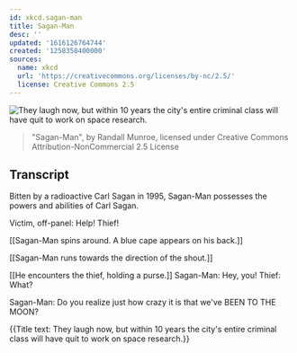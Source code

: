 ```yaml
---
id: xkcd.sagan-man
title: Sagan-Man
desc: ''
updated: '1616126764744'
created: '1258358400000'
sources:
  name: xkcd
  url: 'https://creativecommons.org/licenses/by-nc/2.5/'
  license: Creative Commons 2.5
---
```

![They laugh now, but within 10 years the city's entire criminal class will have quit to work on space research.](https://imgs.xkcd.com/comics/sagan-man.png)
> "Sagan-Man", by Randall Munroe, licensed under Creative Commons Attribution-NonCommercial 2.5 License

## Transcript
Bitten by a radioactive Carl Sagan in 1995, Sagan-Man possesses the powers and abilities of Carl Sagan.

Victim, off-panel: Help! Thief!

[[Sagan-Man spins around. A blue cape appears on his back.]]

[[Sagan-Man runs towards the direction of the shout.]]

[[He encounters the thief, holding a purse.]]
Sagan-Man: Hey, you!
Thief: What?

Sagan-Man: Do you realize just how crazy it is that we've BEEN TO THE MOON?

{{Title text: They laugh now, but within 10 years the city's entire criminal class will have quit to work on space research.}}
